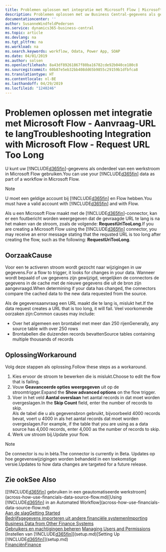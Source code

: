 ```yaml
---
title: Problemen oplossen met integratie met Microsoft Flow | Microsoft Docs
description: Problemen oplossen met uw Business Central-gegevens als gegevensbron beschikbaar maken en een OData-URL van uw webservices opgeven om een geautomatiseerde werkstroom te maken.
documentationcenter: ''
author: SusanneWindfeldPedersen
ms.service: dynamics365-business-central
ms.topic: article
ms.devlang: na
ms.tgt_pltfrm: na
ms.workload: na
ms.search.keywords: workflow, Odata, Power App, SOAP
ms.date: 04/01/2019
ms.author: solsen
ms.openlocfilehash: 8a43df89261867f80ba16782cde92b040ce180c8
ms.sourcegitcommit: 60b87e5eb32bb408dd65b9855c29159b1dfbfca8
ms.translationtype: HT
ms.contentlocale: nl-BE
ms.lasthandoff: 04/29/2019
ms.locfileid: "1240246"
---
```

# <a name="troubleshooting-integration-with-microsoft-flow---request-url-too-long"></a><span data-ttu-id="69419-103">Problemen oplossen met integratie met Microsoft Flow - Aanvraag-URL te lang</span><span class="sxs-lookup"><span data-stu-id="69419-103">Troubleshooting Integration with Microsoft Flow - Request URL Too Long</span></span>
<span data-ttu-id="69419-104">U kunt uw [!INCLUDE[d365fin](includes/d365fin_md.md)]-gegevens als onderdeel van een werkstroom in Microsoft Flow gebruiken.</span><span class="sxs-lookup"><span data-stu-id="69419-104">You can use your [!INCLUDE[d365fin](includes/d365fin_md.md)] data as part of a workflow in Microsoft Flow.</span></span>  

> [!NOTE]  
>   <span data-ttu-id="69419-105">U moet een geldige account bij [!INCLUDE[d365fin](includes/d365fin_md.md)] en Flow hebben.</span><span class="sxs-lookup"><span data-stu-id="69419-105">You must have a valid account with [!INCLUDE[d365fin](includes/d365fin_md.md)] and with Flow.</span></span>  

<span data-ttu-id="69419-106">Als u een Microsoft Flow maakt met de [!INCLUDE[d365fin](includes/d365fin_md.md)]-connector, kan er een foutbericht worden weergegeven dat de gevraagde URL te lang is na het maken van de stroom, zoals de volgende: **RequestUriTooLong**.</span><span class="sxs-lookup"><span data-stu-id="69419-106">If you are creating a Microsoft Flow using the [!INCLUDE[d365fin](includes/d365fin_md.md)] connector, you may receive an error message stating that the requsted URL is too long after creating the flow, such as the following: **RequestUriTooLong**.</span></span>

## <a name="cause"></a><span data-ttu-id="69419-107">Oorzaak</span><span class="sxs-lookup"><span data-stu-id="69419-107">Cause</span></span>
<span data-ttu-id="69419-108">Voor een te activeren stroom wordt gezocht naar wijzigingen in uw gegevens.</span><span class="sxs-lookup"><span data-stu-id="69419-108">For a flow to trigger, it looks for changes in your data.</span></span> <span data-ttu-id="69419-109">Wanneer wordt bepaald of uw gegevens zijn gewijzigd, vergelijken de connectors de gegevens in de cache met de nieuwe gegevens die uit de bron zijn aangevraagd.</span><span class="sxs-lookup"><span data-stu-id="69419-109">When determining if your data has changed, the connectors compare the cached data to the new data requested from the source.</span></span>  

<span data-ttu-id="69419-110">Als de gegevensaanvraag een URL maakt die te lang is, mislukt het.</span><span class="sxs-lookup"><span data-stu-id="69419-110">If the data request creates a URL that is too long, it will fail.</span></span> <span data-ttu-id="69419-111">Veel voorkomende oorzaken zijn:</span><span class="sxs-lookup"><span data-stu-id="69419-111">Common causes may include:</span></span>
- <span data-ttu-id="69419-112">Over het algemeen een brontabel met meer dan 250 rijen</span><span class="sxs-lookup"><span data-stu-id="69419-112">Generally, any source table with over 250 rows</span></span>
- <span data-ttu-id="69419-113">Brontabellen die duizenden records bevatten</span><span class="sxs-lookup"><span data-stu-id="69419-113">Source tables containing multiple thousands of records</span></span>

## <a name="workaround"></a><span data-ttu-id="69419-114">Oplossing</span><span class="sxs-lookup"><span data-stu-id="69419-114">Workaround</span></span>
<span data-ttu-id="69419-115">Volg deze stappen als oplossing.</span><span class="sxs-lookup"><span data-stu-id="69419-115">Follow these steps as a workaround.</span></span>
1. <span data-ttu-id="69419-116">Kies ervoor de stroom te bewerken die is mislukt.</span><span class="sxs-lookup"><span data-stu-id="69419-116">Choose to edit the flow that is failing.</span></span>
2. <span data-ttu-id="69419-117">Vouw **Geavanceerde opties weergegeven** uit op de stroomtrigger.</span><span class="sxs-lookup"><span data-stu-id="69419-117">Expand the **Show advanced options** on the flow trigger.</span></span>
3. <span data-ttu-id="69419-118">Voer in het veld **Aantal overslaan** het aantal records in dat moet worden overgeslagen.</span><span class="sxs-lookup"><span data-stu-id="69419-118">In the **Skip Count** field, enter the number of records to skip.</span></span>  
<span data-ttu-id="69419-119">Als de tabel die u als gegevensbron gebruikt, bijvoorbeeld 4000 records bevat, voert u 4000 in als het aantal records dat moet worden overgeslagen.</span><span class="sxs-lookup"><span data-stu-id="69419-119">For example, if the table that you are using as a data source has 4,000 records, enter 4,000 as the number of records to skip.</span></span>
4. <span data-ttu-id="69419-120">Werk uw stroom bij.</span><span class="sxs-lookup"><span data-stu-id="69419-120">Update your flow.</span></span>

> [!NOTE]  
> <span data-ttu-id="69419-121">De connector is nu in bèta.</span><span class="sxs-lookup"><span data-stu-id="69419-121">The connector is currently in Beta.</span></span> <span data-ttu-id="69419-122">Updates op hoe gegevenswijzigingen worden behandeld in een toekomstige versie.</span><span class="sxs-lookup"><span data-stu-id="69419-122">Updates to how data changes are targeted for a future release.</span></span>


## <a name="see-also"></a><span data-ttu-id="69419-123">Zie ook</span><span class="sxs-lookup"><span data-stu-id="69419-123">See Also</span></span>
<span data-ttu-id="69419-124">[[!INCLUDE[d365fin](includes/d365fin_md.md)] gebruiken in een geautomatiseerde werkstroom](across-how-use-financials-data-source-flow.md)</span><span class="sxs-lookup"><span data-stu-id="69419-124">[Using [!INCLUDE[d365fin](includes/d365fin_md.md)] in an Automated Workflow](across-how-use-financials-data-source-flow.md)</span></span>  
[<span data-ttu-id="69419-125">Aan de slag</span><span class="sxs-lookup"><span data-stu-id="69419-125">Getting Started</span></span>](product-get-started.md)  
[<span data-ttu-id="69419-126">Bedrijfsgegevens importeren uit andere financiële systemen</span><span class="sxs-lookup"><span data-stu-id="69419-126">Importing Business Data from Other Finance Systems</span></span>](across-import-data-configuration-packages.md)  
<span data-ttu-id="69419-127">[Gebruikers en machtigingen beheren](ui-how-users-permissions.md)  </span><span class="sxs-lookup"><span data-stu-id="69419-127">[Managing Users and Permissions](ui-how-users-permissions.md)  </span></span>  
<span data-ttu-id="69419-128">[Instellen van [!INCLUDE[d365fin](includes/d365fin_md.md)]](setup.md)</span><span class="sxs-lookup"><span data-stu-id="69419-128">[Setting Up [!INCLUDE[d365fin](includes/d365fin_md.md)]](setup.md)</span></span>  
[<span data-ttu-id="69419-129">Financiën</span><span class="sxs-lookup"><span data-stu-id="69419-129">Finance</span></span>](finance.md)  

